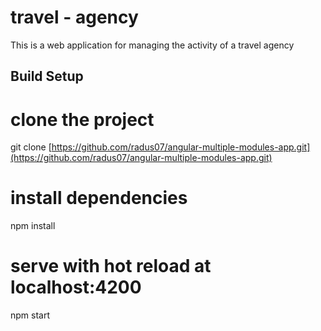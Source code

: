 # travel - agency

This is a web application for managing the activity of a travel agency

## Build Setup

# clone the project

git clone [https://github.com/radus07/angular-multiple-modules-app.git](https://github.com/radus07/angular-multiple-modules-app.git)

# install dependencies

npm install

# serve with hot reload at localhost:4200

npm start